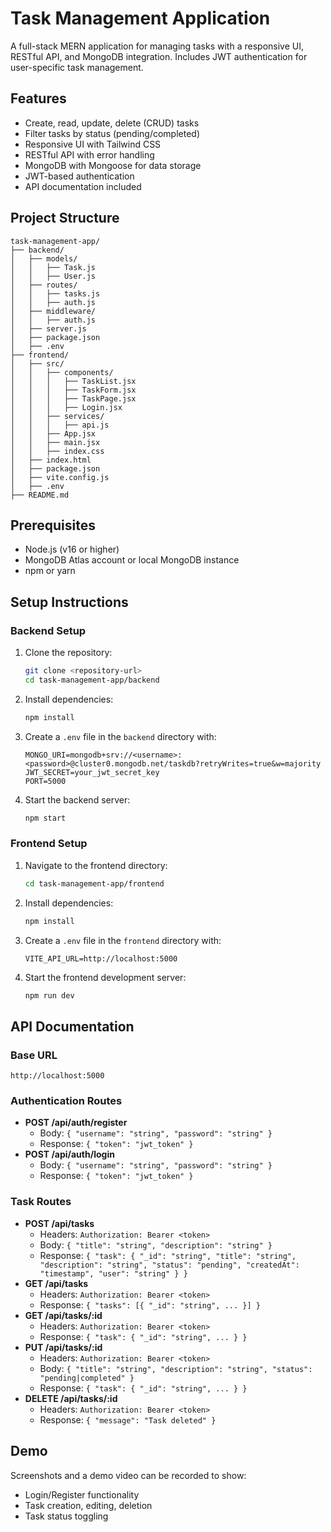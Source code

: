 # Task Management Application

A full-stack MERN application for managing tasks with a responsive UI, RESTful API, and MongoDB integration. Includes JWT authentication for user-specific task management.

## Features

- Create, read, update, delete (CRUD) tasks
- Filter tasks by status (pending/completed)
- Responsive UI with Tailwind CSS
- RESTful API with error handling
- MongoDB with Mongoose for data storage
- JWT-based authentication
- API documentation included

## Project Structure

```
task-management-app/
├── backend/
│   ├── models/
│   │   ├── Task.js
│   │   ├── User.js
│   ├── routes/
│   │   ├── tasks.js
│   │   ├── auth.js
│   ├── middleware/
│   │   ├── auth.js
│   ├── server.js
│   ├── package.json
│   ├── .env
├── frontend/
│   ├── src/
│   │   ├── components/
│   │   │   ├── TaskList.jsx
│   │   │   ├── TaskForm.jsx
│   │   │   ├── TaskPage.jsx
│   │   │   ├── Login.jsx
│   │   ├── services/
│   │   │   ├── api.js
│   │   ├── App.jsx
│   │   ├── main.jsx
│   │   ├── index.css
│   ├── index.html
│   ├── package.json
│   ├── vite.config.js
│   ├── .env
├── README.md
```

## Prerequisites

- Node.js (v16 or higher)
- MongoDB Atlas account or local MongoDB instance
- npm or yarn

## Setup Instructions

### Backend Setup

1. Clone the repository:

   ```bash
   git clone <repository-url>
   cd task-management-app/backend
   ```
2. Install dependencies:

   ```bash
   npm install
   ```
3. Create a `.env` file in the `backend` directory with:

   ```
   MONGO_URI=mongodb+srv://<username>:<password>@cluster0.mongodb.net/taskdb?retryWrites=true&w=majority
   JWT_SECRET=your_jwt_secret_key
   PORT=5000
   ```
4. Start the backend server:

   ```bash
   npm start
   ```

### Frontend Setup

1. Navigate to the frontend directory:

   ```bash
   cd task-management-app/frontend
   ```
2. Install dependencies:

   ```bash
   npm install
   ```
3. Create a `.env` file in the `frontend` directory with:

   ```
   VITE_API_URL=http://localhost:5000
   ```
4. Start the frontend development server:

   ```bash
   npm run dev
   ```

## API Documentation

### Base URL

`http://localhost:5000`

### Authentication Routes

- **POST /api/auth/register**
  - Body: `{ "username": "string", "password": "string" }`
  - Response: `{ "token": "jwt_token" }`
- **POST /api/auth/login**
  - Body: `{ "username": "string", "password": "string" }`
  - Response: `{ "token": "jwt_token" }`

### Task Routes

- **POST /api/tasks**
  - Headers: `Authorization: Bearer <token>`
  - Body: `{ "title": "string", "description": "string" }`
  - Response: `{ "task": { "_id": "string", "title": "string", "description": "string", "status": "pending", "createdAt": "timestamp", "user": "string" } }`
- **GET /api/tasks**
  - Headers: `Authorization: Bearer <token>`
  - Response: `{ "tasks": [{ "_id": "string", ... }] }`
- **GET /api/tasks/:id**
  - Headers: `Authorization: Bearer <token>`
  - Response: `{ "task": { "_id": "string", ... } }`
- **PUT /api/tasks/:id**
  - Headers: `Authorization: Bearer <token>`
  - Body: `{ "title": "string", "description": "string", "status": "pending|completed" }`
  - Response: `{ "task": { "_id": "string", ... } }`
- **DELETE /api/tasks/:id**
  - Headers: `Authorization: Bearer <token>`
  - Response: `{ "message": "Task deleted" }`

## Demo

Screenshots and a demo video can be recorded to show:

- Login/Register functionality
- Task creation, editing, deletion
- Task status toggling